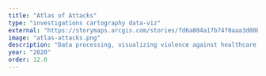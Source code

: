 ```yaml
---
title: "Atlas of Attacks"
type: "investigations cartography data-viz"
external: "https://storymaps.arcgis.com/stories/fd6a804a17b74f0aaa3d00b76b9ab192"
image: "atlas-attacks.png"
description: "Data processing, visualizing violence against healthcare globally · OSINT"
year: "2020"
order: 12.0
---
```

